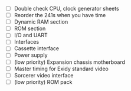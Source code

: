  - [ ] Double check CPU, clock generator sheets
 - [ ] Reorder the 241s when you have time
 - [ ] Dynamic RAM section
 - [ ] ROM section
 - [ ] I/O and UART
 - [ ] Interfaces
 - [ ] Cassette interface
 - [ ] Power supply
 - [ ] (low priority) Expansion chassis motherboard
 - [ ] Master timing for Exidy standard video
 - [ ] Sorcerer video interface
 - [ ] (low priority) ROM pack

